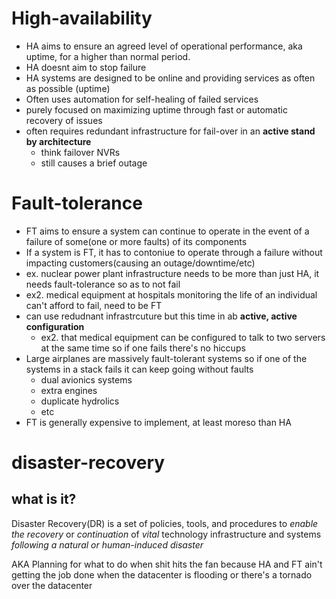 # High-availability
 - HA aims to ensure an agreed level of operational performance, aka uptime, for a higher than normal period.
 - HA doesnt aim to stop failure
 - HA systems are designed to be online and providing services as often as possible (uptime)
 - Often uses automation for self-healing of failed services
 - purely focused on maximizing uptime through fast or automatic recovery of issues
 - often requires redundant infrastructure for fail-over in an **active stand by architecture**
   - think failover NVRs
   - still causes a brief outage

# Fault-tolerance
 - FT aims to ensure a system can continue to operate in the event of a failure of some(one or more faults) of its components
 - If a system is FT, it has to contoniue to operate through a failure without impacting customers(causing an outage/downtime/etc)
 - ex. nuclear power plant infrastructure needs to be more than just HA, it needs fault-tolerance so as to not fail
 - ex2. medical equipment at hospitals monitoring the life of an individual can't afford to fail, need to be FT
 - can use redudnant infrastrcuture but this time in ab **active, active configuration**
   - ex2. that medical equipment can be configured to talk to two servers at the same time so if one fails there's no hiccups
 - Large airplanes are massively fault-tolerant systems so if one of the systems in a stack fails it can keep going without faults
   - dual avionics systems
   - extra engines
   - duplicate hydrolics
   - etc
 - FT is generally expensive to implement, at least moreso than HA


# disaster-recovery

## what is it?

Disaster Recovery(DR) is a set of policies, tools, and procedures to *enable the recovery* or *continuation* of *vital* technology infrastructure and systems *following a natural or human-induced disaster*

AKA Planning for what to do when shit hits the fan because HA and FT ain't getting the job done when the datacenter is flooding or there's a tornado over the datacenter